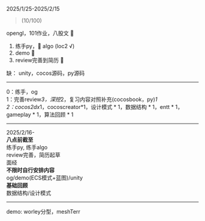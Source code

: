 2025/1/25-2025/2/15  
> (10/100)

opengl，101作业，八股文  🚫  

1. 练手py，🚫 algo  (loc2 √)  
2. demo  🚫  
3. review完善到简历  🚫  

缺：
unity，cocos源码，py源码

---  
0：练手，og  
1：完善review*3，深挖*2，复习内容对照补充(cocosbook，py)*1  
2：cocos2dx*1，cocoscreator*1，设计模式 * 1，数据结构 * 1，entt * 1， gameplay * 1，算法回顾 * 1  

---
2025/2/16-  
**八点前截至**  
练手py, 练手algo  
review完善，简历起草  
面经  
**不限时自行安排内容**  
og/demo(ECS模式+蓝图)/unity  
**基础回顾**  
数据结构/设计模式

---
demo: worley分型，meshTerr
